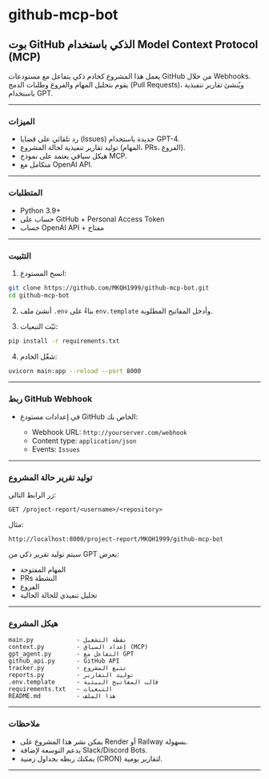 # github-mcp-bot


##  بوت GitHub الذكي باستخدام Model Context Protocol (MCP)

يعمل هذا المشروع كخادم ذكي يتفاعل مع مستودعات GitHub من خلال Webhooks. يقوم بتحليل المهام والفروع وطلبات الدمج (Pull Requests)، ويُنشئ تقارير تنفيذية باستخدام GPT.

---

###  الميزات

* رد تلقائي على قضايا (Issues) جديدة باستخدام GPT-4.
* توليد تقارير تنفيذية لحالة المشروع (المهام، PRs، الفروع).
* هيكل سياقي يعتمد على نموذج MCP.
* متكامل  مع OpenAI  API.

---

###  المتطلبات

* Python 3.9+
* حساب على GitHub + Personal Access Token
* حساب OpenAI API + مفتاح

---

###  التثبيت

1. انسخ المستودع:

```bash
git clone https://github.com/MKQH1999/github-mcp-bot.git
cd github-mcp-bot
```

2. أنشئ ملف `.env` بناءً على `env.template` وأدخل المفاتيح المطلوبة.

3. ثبّت التبعيات:

```bash
pip install -r requirements.txt
```

4. شغّل الخادم:

```bash
uvicorn main:app --reload --port 8000
```

---

###  ربط GitHub Webhook

* في إعدادات مستودع GitHub الخاص بك:

  * Webhook URL: `http://yourserver.com/webhook`
  * Content type: `application/json`
  * Events: `Issues`

---

###  توليد تقرير حالة المشروع

زر الرابط التالي:

```
GET /project-report/<username>/<repository>
```

مثال:

```
http://localhost:8000/project-report/MKQH1999/github-mcp-bot
```

سيتم توليد تقرير ذكي من GPT يعرض:

* المهام المفتوحة
* PRs النشطة
* الفروع
* تحليل تنفيذي للحالة الحالية

---

###  هيكل المشروع

```
main.py            - نقطة التشغيل
context.py         - إعداد السياق (MCP)
gpt_agent.py       - التفاعل مع GPT
github_api.py      - GitHub API
tracker.py         - تتبع المشروع
reports.py         - توليد التقارير
.env.template      - قالب المفاتيح البيئية
requirements.txt   - التبعيات
README.md          - هذا الملف
```

---

###  ملاحظات

* يمكن نشر هذا المشروع على Render أو Railway بسهولة.
* يدعم التوسعة لإضافة Slack/Discord Bots.
* يمكنك ربطه بجداول زمنية (CRON) لتقارير يومية.

---


